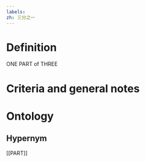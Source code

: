 ```yaml
---
labels: 
zh: 三分之一
---
```


# Definition
ONE PART of THREE
# Criteria and general notes
# Ontology

## Hypernym
[[PART]]
